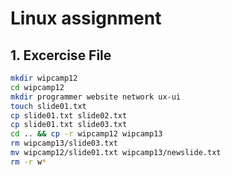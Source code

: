 # Linux assignment

## 1. Excercise File

```bash
mkdir wipcamp12
cd wipcamp12
mkdir programmer website network ux-ui
touch slide01.txt
cp slide01.txt slide02.txt 
cp slide01.txt slide03.txt
cd .. && cp -r wipcamp12 wipcamp13
rm wipcamp13/slide03.txt
mv wipcamp12/slide01.txt wipcamp13/newslide.txt
rm -r w* 
```